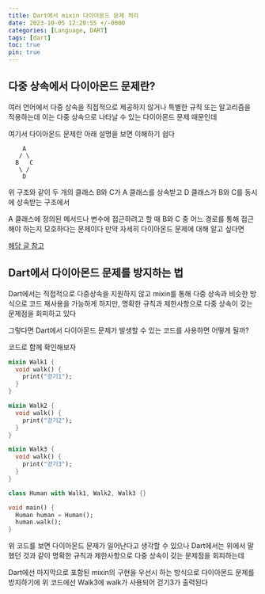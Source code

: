 ```yaml
---
title: Dart에서 mixin 다이아몬드 문제 처리
date: 2023-10-05 12:20:55 +/-0000
categories: [Language, DART]
tags: [dart]
toc: true
pin: true
---
```


## 다중 상속에서 다이아몬드 문제란?

여러 언어에서 다중 상속을 직접적으로 제공하지 않거나 특별한 규칙 또는 알고리즘을 적용하는데 이는 다중 상속으로 나타날 수 있는 다이아몬드 문제 때문인데

여기서 다이아몬드 문제란 아래 설명을 보면 이해하기 쉽다

~~~
    A
   / \
  B   C
   \ /
    D
~~~


위 구조와 같이 두 개의 클래스 B와 C가 A 클래스를 상속받고 D 클래스가 B와 C를 동시에 상속받는 구조에서

A 클래스에 정의된 메서드나 변수에 접근하려고 할 때 B와 C 중 어느 경로를 통해 접근해야 하는지 모호하다는 문제이다 만약 자세히 다이아몬드 문제에 대해 알고 싶다면

[해당 글 참고](https://jangwoojun.github.io/posts/%EB%8B%A4%EC%A4%91-%EC%83%81%EC%86%8D%EC%97%90%EC%84%9C-%EB%8B%A4%EC%9D%B4%EC%95%84%EB%AA%AC%EB%93%9C-%EB%AC%B8%EC%A0%9C%EB%9E%80/)

## Dart에서 다이아몬드 문제를 방지하는 법

Dart에서는 직접적으로 다중상속을 지원하지 않고 mixin를 통해 다중 상속과 비슷한 방식으로 코드 재사용을 가능하게 하지만, 명확한 규칙과 제한사항으로 다중 상속이 갖는 문제점을 회피하고 있다

그렇다면 Dart에서 다이아몬드 문제가 발생할 수 있는 코드를 사용하면 어떻게 될까?

코드로 함께 확인해보자

~~~dart
mixin Walk1 {
  void walk() {
    print("걷기1");
  }
}

mixin Walk2 {
  void walk() {
    print("걷기2");
  }
}

mixin Walk3 {
  void walk() {
    print("걷기3");
  }
}

class Human with Walk1, Walk2, Walk3 {}

void main() {
  Human human = Human();
  human.walk();
}
~~~

위 코드를 보면 다이아몬드 문제가 일어난다고 생각할 수 있으나 Dart에서는 위에서 말했던 것과 같이 명확한 규칙과 제한사항으로 다중 상속이 갖는 문제점을 회피하는데

Dart에선 마지막으로 포함된 mixin의 구현을 우선시 하는 방식으로 다이아몬드 문제를 방지하기에 위 코드에선 Walk3에 walk가 사용되어 걷기3가 출력된다 
